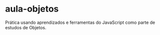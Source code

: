 # aula-objetos

Prática usando aprendizados e ferramentas do JavaScript como parte de estudos de Objetos.
